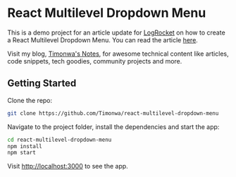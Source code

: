 # React Multilevel Dropdown Menu

This is a demo project for an article update for [LogRocket](https://blog.logrocket.com/author/pelumiakintokun/) on how to create a React Multilevel Dropdown Menu. You can read the article [here](https://blog.logrocket.com/creating-multilevel-dropdown-menu-react/).

Visit my blog, [Timonwa's Notes](https://blog.timonwa.com), for awesome technical content like articles, code snippets, tech goodies, community projects and more.

## Getting Started

Clone the repo:

```bash
git clone https://github.com/Timonwa/react-multilevel-dropdown-menu
```

Navigate to the project folder, install the dependencies and start the app:

```bash
cd react-multilevel-dropdown-menu
npm install
npm start
```

Visit <http://localhost:3000> to see the app.
